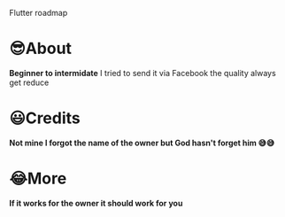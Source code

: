 Flutter roadmap

# 😎About

**Beginner to intermidate**
I tried to send it via Facebook the quality always get reduce

# 😃Credits 


**Not mine I forgot the name of the owner but God hasn't forget him 😅😅**


# 😂More

**If it works for the owner it should work for you**

